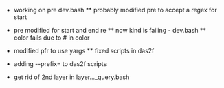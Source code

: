 * working on pre dev.bash
** probably modified pre to accept a regex for start 
* pre modified for start and end re
** now kind is failing - dev.bash
** color fails due to # in color

* modified pfr to use yargs
** fixed scripts in das2f

* adding --prefix= to das2f scripts

* get rid of 2nd layer in layer..._query.bash
   

